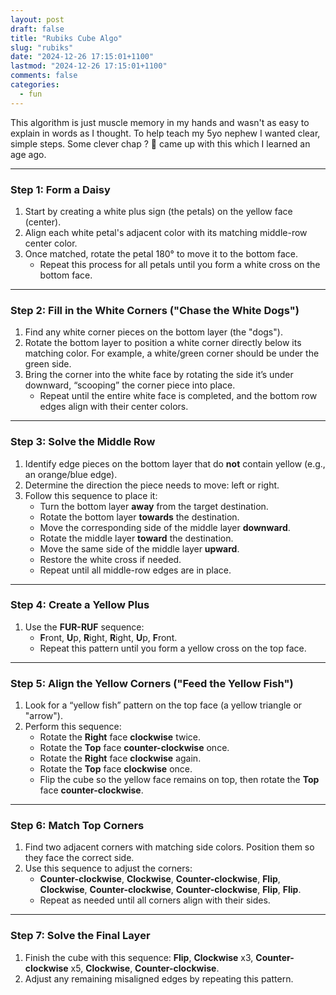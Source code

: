 ```yaml
---
layout: post
draft: false
title: "Rubiks Cube Algo"
slug: "rubiks"
date: "2024-12-26 17:15:01+1100"
lastmod: "2024-12-26 17:15:01+1100"
comments: false
categories:
  - fun
---
```


This algorithm is just muscle memory in my hands and wasn't as easy to explain in words as I thought. To help teach my 5yo nephew I wanted clear, simple steps. Some clever chap ? 🧠 came up with this which I learned an age ago.

---

### Step 1: Form a Daisy

1. Start by creating a white plus sign (the petals) on the yellow face (center).
2. Align each white petal's adjacent color with its matching middle-row center color.
3. Once matched, rotate the petal 180° to move it to the bottom face.
   - Repeat this process for all petals until you form a white cross on the bottom face.

---

### Step 2: Fill in the White Corners ("Chase the White Dogs")

1. Find any white corner pieces on the bottom layer (the "dogs").
2. Rotate the bottom layer to position a white corner directly below its matching color. For example, a white/green corner should be under the green side.
3. Bring the corner into the white face by rotating the side it’s under downward, “scooping” the corner piece into place.
   - Repeat until the entire white face is completed, and the bottom row edges align with their center colors.

---

### Step 3: Solve the Middle Row

1. Identify edge pieces on the bottom layer that do **not** contain yellow (e.g., an orange/blue edge).
2. Determine the direction the piece needs to move: left or right.
3. Follow this sequence to place it:
   - Turn the bottom layer **away** from the target destination.
   - Rotate the bottom layer **towards** the destination.
   - Move the corresponding side of the middle layer **downward**.
   - Rotate the middle layer **toward** the destination.
   - Move the same side of the middle layer **upward**.
   - Restore the white cross if needed.
   - Repeat until all middle-row edges are in place.

---

### Step 4: Create a Yellow Plus

1. Use the **FUR-RUF** sequence:
   - **F**ront, **U**p, **R**ight, **R**ight, **U**p, **F**ront.
   - Repeat this pattern until you form a yellow cross on the top face.

---

### Step 5: Align the Yellow Corners ("Feed the Yellow Fish")

1. Look for a “yellow fish” pattern on the top face (a yellow triangle or "arrow").
2. Perform this sequence:
   - Rotate the **Right** face **clockwise** twice.
   - Rotate the **Top** face **counter-clockwise** once.
   - Rotate the **Right** face **clockwise** again.
   - Rotate the **Top** face **clockwise** once.
   - Flip the cube so the yellow face remains on top, then rotate the **Top** face **counter-clockwise**.

---

### Step 6: Match Top Corners

1. Find two adjacent corners with matching side colors. Position them so they face the correct side.
2. Use this sequence to adjust the corners:
   - **Counter-clockwise**, **Clockwise**, **Counter-clockwise**, **Flip**, **Clockwise**, **Counter-clockwise**, **Counter-clockwise**, **Flip**, **Flip**.
   - Repeat as needed until all corners align with their sides.

---

### Step 7: Solve the Final Layer

1. Finish the cube with this sequence: **Flip**, **Clockwise** x3, **Counter-clockwise** x5, **Clockwise**, **Counter-clockwise**.
2. Adjust any remaining misaligned edges by repeating this pattern.
